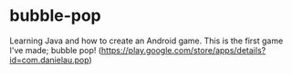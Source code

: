 bubble-pop
==========
Learning Java and how to create an Android game. This is the first game I've made; bubble pop!
(https://play.google.com/store/apps/details?id=com.danielau.pop)
